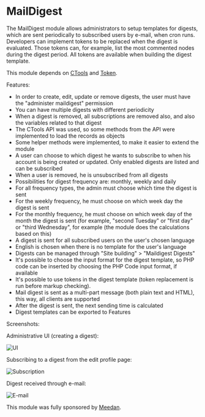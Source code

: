 MailDigest
==========

The MailDigest module allows administrators to setup templates for digests, which are sent periodically
to subscribed users by e-mail, when cron runs. Developers can implement tokens to be replaced when the digest
is evaluated. Those tokens can, for example, list the most commented nodes during the digest period.
All tokens are available when building the digest template.

This module depends on [CTools](https://drupal.org/project/ctools) and [Token](https://drupal.org/project/token).

Features:

* In order to create, edit, update or remove digests, the user must have the "administer maildigest" permission
* You can have multiple digests with different periodicity
* When a digest is removed, all subscriptions are removed also, and also the variables related to that digest
* The CTools API was used, so some methods from the API were implemented to load the records as objects
* Some helper methods were implemented, to make it easier to extend the module
* A user can choose to which digest he wants to subscribe to when his account is being created or updated. Only enabled digests are listed and can be subscribed
* When a user is removed, he is unsubscribed from all digests
* Possibilities for digest frequency are: monthly, weekly and daily
* For all frequency types, the admin must choose which time the digest is sent
* For the weekly frequency, he must choose on which week day the digest is sent
* For the monthly frequency, he must choose on which week day of the month the digest is sent (for example, "second Tuesday" or "first day" or "third Wednesday", for example (the module does the calculations based on this)
* A digest is sent for all subscribed users on the user's chosen language
* English is chosen when there is no template for the user's language
* Digests can be managed through "Site building" > "Maildigest Digests"
* It's possible to choose the input format for the digest template, so PHP code can be inserted by choosing the PHP Code input format, if available
* It's possible to use tokens in the digest template (token replacement is run before markup checking).
* Mail digest is sent as a multi-part message (both plain text and HTML), this way, all clients are supported
* After the digest is sent, the next sending time is calculated
* Digest templates can be exported to Features

Screenshots:

Administrative UI (creating a digest):

![UI](http://homes.dcc.ufba.br/~caiosba/drupal/maildigest-ui.png "UI")

Subscribing to a digest from the edit profile page:

![Subscription](http://homes.dcc.ufba.br/~caiosba/drupal/maildigest-user.png "Subscription")

Digest received through e-mail:

![E-mail](http://homes.dcc.ufba.br/~caiosba/drupal/maildigest-mail.png "E-mail")

This module was fully sponsored by [Meedan](http://meedan.org).
